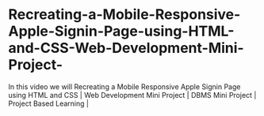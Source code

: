# Recreating-a-Mobile-Responsive-Apple-Signin-Page-using-HTML-and-CSS-Web-Development-Mini-Project-

In this video we will Recreating a Mobile Responsive Apple Signin Page using HTML and CSS | Web Development Mini Project | DBMS Mini Project | Project Based Learning |
